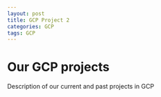 ```yaml
---
layout: post
title: GCP Project 2
categories: GCP
tags: GCP
---
```


# Our GCP projects

Description of our current and past projects in GCP
